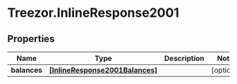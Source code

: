 # Treezor.InlineResponse2001

## Properties
Name | Type | Description | Notes
------------ | ------------- | ------------- | -------------
**balances** | [**[InlineResponse2001Balances]**](InlineResponse2001Balances.md) |  | [optional] 
